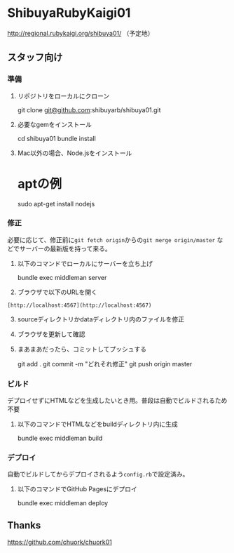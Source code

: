 # ShibuyaRubyKaigi01

http://regional.rubykaigi.org/shibuya01/ （予定地）

## スタッフ向け

### 準備

  1. リポジトリをローカルにクローン

        git clone git@github.com:shibuyarb/shibuya01.git

  2. 必要なgemをインストール

        cd shibuya01
        bundle install

  3. Mac以外の場合、Node.jsをインストール

        # aptの例
        sudo apt-get install nodejs

### 修正

必要に応じて、修正前に`git fetch origin`からの`git merge origin/master`
などでサーバーの最新版を持って来る。

  1. 以下のコマンドでローカルにサーバーを立ち上げ

        bundle exec middleman server

  2. ブラウザで以下のURLを開く

    [http://localhost:4567](http://localhost:4567)

  3. sourceディレクトリかdataディレクトリ内のファイルを修正

  4. ブラウザを更新して確認

  5. まあまあだったら、コミットしてプッシュする

        git add .
        git commit -m "どれそれ修正"
        git push origin master

### ビルド

デプロイせずにHTMLなどを生成したいとき用。普段は自動でビルドされるため不要

  1. 以下のコマンドでHTMLなどをbuildディレクトリ内に生成

        bundle exec middleman build

### デプロイ

自動でビルドしてからデプロイされるよう`config.rb`で設定済み。

  1. 以下のコマンドでGitHub Pagesにデプロイ

        bundle exec middleman deploy

## Thanks

https://github.com/chuork/chuork01
